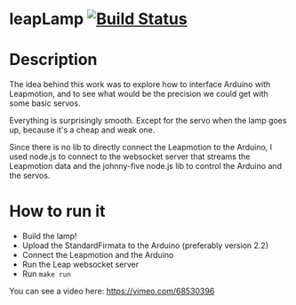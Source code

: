 leapLamp [![Build Status](https://travis-ci.org/xseignard/leapLamp.png?branch=master)](https://travis-ci.org/xseignard/leapLamp)
========

# Description

The idea behind this work was to explore how to interface Arduino with Leapmotion, and to see what would be the precision we could get with some basic servos.

Everything is surprisingly smooth. Except for the servo when the lamp goes up, because it's a cheap and weak one.

Since there is no lib to directly connect the Leapmotion to the Arduino, I used node.js to connect to the websocket server that streams the Leapmotion data and the johnny-five node.js lib to control the Arduino and the servos.

# How to run it
- Build the lamp!
- Upload the StandardFirmata to the Arduino (preferably version 2.2)
- Connect the Leapmotion and the Arduino
- Run the Leap websocket server
- Run `make run`


You can see a video here: https://vimeo.com/68530396
